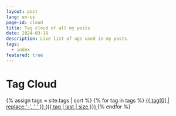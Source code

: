```yaml
---
layout: post
lang: en-us
page-id: cloud
title: Tag cloud of all my posts
date: 2024-03-19
description: Live list of ags used in my posts
tags:
  - index
featured: true
---
```


# Tag Cloud

{% assign tags = site.tags | sort %}
{% for tag in tags %}
<span class="site-tag">
<a href="../../tag/{{ tag | first | slugify }}/"
        style="font-size: {{ tag | last | size  |  times: 4 | plus: 80  }}%">
{{ tag[0] | replace:'-', ' ' }} ({{ tag | last | size }})
</a>
</span>
{% endfor %}
